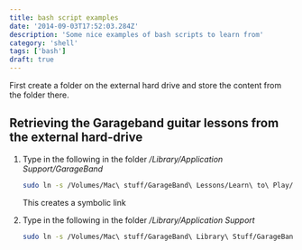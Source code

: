 ```yaml
---
title: bash script examples
date: '2014-09-03T17:52:03.284Z'
description: 'Some nice examples of bash scripts to learn from'
category: 'shell'
tags: ['bash']
draft: true
---
```


First create a folder on the external hard drive and store the content from the folder there.

## Retrieving the **Garageband** guitar lessons from the external hard-drive

1. Type in the following in the folder */Library/Application Support/GarageBand*

    ```bash
    sudo ln -s /Volumes/Mac\ stuff/GarageBand\ Lessons/Learn\ to\ Play/ Learn\ to\ Play
    ```

    This creates a symbolic link

2. Type in the following in the folder */Library/Application Support*

    ```bash
    sudo ln -s /Volumes/Mac\ stuff/GarageBand\ Library\ Stuff/GarageBand
    ```